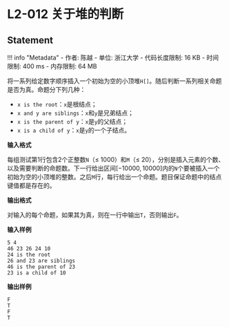 
# L2-012 关于堆的判断

## Statement

!!! info "Metadata"
    - 作者: 陈越
    - 单位: 浙江大学
    - 代码长度限制: 16 KB
    - 时间限制: 400 ms
    - 内存限制: 64 MB

将一系列给定数字顺序插入一个初始为空的小顶堆`H[]`。随后判断一系列相关命题是否为真。命题分下列几种：

- `x is the root`：`x`是根结点；
- `x and y are siblings`：`x`和`y`是兄弟结点；
- `x is the parent of y`：`x`是`y`的父结点；
- `x is a child of y`：`x`是`y`的一个子结点。

**输入格式**

每组测试第1行包含2个正整数`N`（$\le$ 1000）和`M`（$\le$ 20），分别是插入元素的个数、以及需要判断的命题数。下一行给出区间$[-10000, 10000]$内的`N`个要被插入一个初始为空的小顶堆的整数。之后`M`行，每行给出一个命题。题目保证命题中的结点键值都是存在的。

**输出格式**

对输入的每个命题，如果其为真，则在一行中输出`T`，否则输出`F`。

**输入样例**
```plaintext
5 4
46 23 26 24 10
24 is the root
26 and 23 are siblings
46 is the parent of 23
23 is a child of 10
```

**输出样例**
```plaintext
F
T
F
T
```
